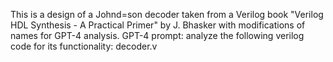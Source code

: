 This is a design of a Johnd=son decoder taken from a Verilog book "Verilog HDL Synthesis - A Practical Primer" by J. Bhasker
with modifications of names for GPT-4 analysis.
GPT-4 prompt: analyze the following verilog code for its functionality: decoder.v
